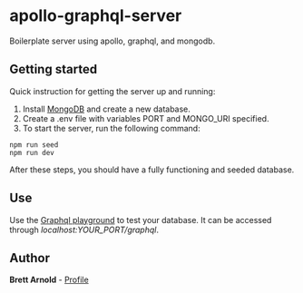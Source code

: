 # apollo-graphql-server
Boilerplate server using apollo, graphql, and mongodb.

## Getting started
Quick instruction for getting the server up and running:
1. Install [MongoDB](https://www.mongodb.com/) and create a new database.
2. Create a .env file with variables PORT and MONGO_URI specified.
3. To start the server, run the following command:
```
npm run seed
npm run dev
```
After these steps, you should have a fully functioning and seeded database.

## Use
Use the [Graphql playground](https://www.apollographql.com/docs/apollo-server/features/graphql-playground.html) to test your database. It can be accessed through *localhost:YOUR_PORT/graphql*.

## Author
**Brett Arnold** - [Profile](https://github.com/b-arnold)